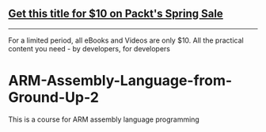 ## [Get this title for $10 on Packt's Spring Sale](https://www.packt.com/V16789?utm_source=github&utm_medium=packt-github-repo&utm_campaign=spring_10_dollar_2022)
-----
For a limited period, all eBooks and Videos are only $10. All the practical content you need \- by developers, for developers

# ARM-Assembly-Language-from-Ground-Up-2
This is a course for ARM assembly language programming
